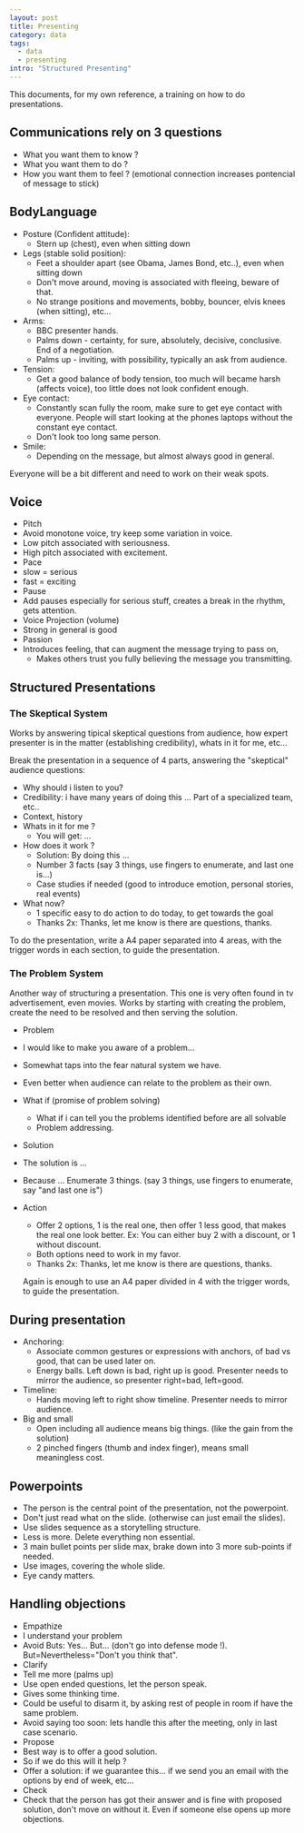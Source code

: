 ```yaml
---
layout: post
title: Presenting
category: data
tags:
  - data
  - presenting
intro: "Structured Presenting"
---
```


This documents, for my own reference, a training on how to do presentations.

## Communications rely on 3 questions
- What you want them to know ?
- What you want them to do ?
- How you want them to feel ? (emotional connection increases pontencial of message to stick)


## BodyLanguage

- Posture (Confident attitude):
  - Stern up (chest), even when sitting down 
- Legs (stable solid position):
  - Feet a shoulder apart (see Obama, James Bond, etc..), even when sitting down
  - Don't move around, moving is associated with fleeing, beware of that.
  - No strange positions and movements, bobby, bouncer, elvis knees (when sitting), etc...
- Arms:
  - BBC presenter hands.
  - Palms down - certainty, for sure, absolutely, decisive, conclusive. End of a negotiation.
  - Palms up - inviting, with possibility, typically an ask from audience.
- Tension:
  - Get a good balance of body tension, too much will became harsh (affects voice), too little does not look confident enough.
- Eye contact:
  - Constantly scan fully the room, make sure to get eye contact with everyone. People will start looking at the phones laptops without the constant eye contact.
  - Don't look too long same person.
 - Smile:
   - Depending on the message, but almost always good in general.

Everyone will be a bit different and need to work on their weak spots.



## Voice

- Pitch
 - Avoid monotone voice, try keep some variation in voice.
 - Low pitch associated with seriousness.
 - High pitch associated with excitement.
- Pace
 - slow = serious
 - fast = exciting
- Pause
 - Add pauses especially for serious stuff, creates a break in the rhythm, gets attention.
- Voice Projection (volume)
 - Strong in general is good
- Passion
 - Introduces feeling, that can augment the message trying to pass on, 
   - Makes others trust you fully believing the message you transmitting.





## Structured Presentations

### The Skeptical System

Works by answering tipical skeptical questions from audience, how expert presenter is in the matter (establishing credibility), whats in it for me, etc...

Break the presentation in a sequence of 4 parts, answering the "skeptical" audience questions:

- Why should i listen to you?
 - Credibility: i have many years of doing this ... Part of a specialized team, etc..
 - Context, history
- Whats in it for me ?
  - You will get: ...
- How does it work ?
  - Solution: By doing this ...
  - Number 3 facts (say 3 things, use fingers to enumerate, and last one is...)
  - Case studies if needed (good to introduce emotion, personal stories, real events)
- What now?
  - 1 specific easy to do action to do today, to get towards the goal
  - Thanks 2x: Thanks, let me know is there are questions, thanks.

To do the presentation, write a A4 paper separated into 4 areas, with the trigger words in each section, to guide the presentation.


### The Problem System

Another way of structuring a presentation.
This one is very often found in tv advertisement, even movies.
Works by starting with creating the problem, create the need to be resolved and then serving the solution.

- Problem
 - I would like to make you aware of a problem...
 - Somewhat taps into the fear natural system we have.
 - Even better when audience can relate to the problem as their own.
- What if (promise of problem solving)
  - What if i can tell you the problems identified before are all solvable
  - Problem addressing.
- Solution
 - The solution is ...
 - Because ... Enumerate 3 things. (say 3 things, use fingers to enumerate, say "and last one is")
- Action
  - Offer 2 options, 1 is the real one, then offer 1 less good, that makes the real one look better. Ex: You can either buy 2 with a discount, or 1 without discount.
  - Both options need to work in my favor. 
  - Thanks 2x: Thanks, let me know is there are questions, thanks.

  Again is enough to use an A4 paper divided in 4 with the trigger words, to guide the presentation.




## During presentation

- Anchoring:
  - Associate common gestures or expressions with anchors, of bad vs good, that can be used later on.
  - Energy balls. Left down is bad, right up is good. Presenter needs to mirror the audience, so presenter right=bad, left=good.
- Timeline: 
   - Hands moving left to right show timeline. Presenter needs to mirror audience.
- Big and small
  - Open including all audience means big things. (like the gain from the solution)
  - 2 pinched fingers (thumb and index finger), means small meaningless cost.

## Powerpoints

- The person is the central point of the presentation, not the powerpoint.
- Don't just read what on the slide. (otherwise can just email the slides).
- Use slides sequence as a storytelling structure.
- Less is more. Delete everything non essential.
- 3 main bullet points per slide max, brake down into 3 more sub-points if needed.
- Use images, covering the whole slide.
- Eye candy matters.



## Handling objections

- Empathize
 - I understand your problem
 - Avoid Buts: Yes... But... (don't go into defense mode !). But=Nevertheless="Don't you think that".
- Clarify
 - Tell me more (palms up)
 - Use open ended questions, let the person speak.
 - Gives some thinking time.
 - Could be useful to disarm it, by asking rest of people in room if have the same problem.
 - Avoid saying too soon: lets handle this after the meeting, only in last case scenario.
- Propose 
 - Best way is to offer a good solution.
 - So if we do this will it help ?
 - Offer a solution: if we guarantee this... if we send you an email with the options by end of week, etc...
-  Check
  - Check that the person has got their answer and is fine with proposed solution, don't move on without it. Even if someone else opens up more objections.

